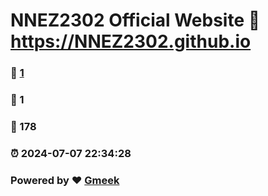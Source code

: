 # NNEZ2302 Official Website :link: https://NNEZ2302.github.io 
### :page_facing_up: [1](https://NNEZ2302.github.io/tag.html) 
### :speech_balloon: 1 
### :hibiscus: 178 
### :alarm_clock: 2024-07-07 22:34:28 
### Powered by :heart: [Gmeek](https://github.com/Meekdai/Gmeek)
